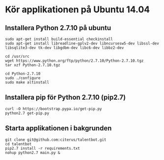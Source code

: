 # Kör applikationen på Ubuntu 14.04

## Installera Python 2.7.10 på ubuntu
```
sudo apt-get install build-essential checkinstall
sudo apt-get install libreadline-gplv2-dev libncursesw5-dev libssl-dev libsqlite3-dev tk-dev libgdbm-dev libc6-dev libbz2-dev

cd /usr/src
wget https://www.python.org/ftp/python/2.7.10/Python-2.7.10.tgz
tar xzf Python-2.7.10.tgz

cd Python-2.7.10
sudo ./configure
sudo make altinstall
```

## Installera pip för Python 2.7.10 (pip2.7)
```
curl -O https://bootstrap.pypa.io/get-pip.py
python2.7 get-pip.py
```

## Starta applikationen i bakgrunden
```
git clone git@github.com:citerus/talentbot.git
cd talentbot
pip2.7 install -r requirements.txt
nohup python2.7 main.py &
```
